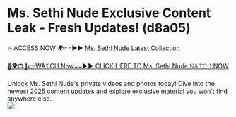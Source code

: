 # Ms. Sethi Nude Exclusive Content Leak - Fresh Updates! (d8a05)

🔥 ACCESS NOW 🌍==►► <a href="https://tinyurl.com/2mz8nhtm" rel="nofollow">Ms. Sethi Nude Latest Collection</a>
<br><br>
[🔴🌍📺📱👉WA𝚃CH Now==►► CLICK HERE TO Ms. Sethi Nude 𝚆𝙰𝚃𝙲𝙷 NOW](https://tinyurl.com/2mz8nhtm)
<br><br>
Unlock Ms. Sethi Nude's private videos and photos today! Dive into the newest 2025 content updates and explore exclusive material you won’t find anywhere else.
<br>
<a href="https://tinyurl.com/2mz8nhtm" rel="nofollow" data-target="animated-image.originalLink"><img src="https://camo.githubusercontent.com/8a4f000d20f83aca3bf7ec5f350d767afa0574a8a352519fd8cfa583a6f93a33/68747470733a2f2f692e696d6775722e636f6d2f644a486b345a712e676966" data-canonical-src="https://i.imgur.com/dJHk4Zq.gif" style="max-width: 100%; display: inline-block;" data-target="animated-image.originalImage"></a>
<br>
